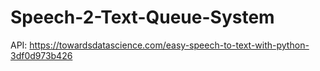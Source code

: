 # Speech-2-Text-Queue-System
API: https://towardsdatascience.com/easy-speech-to-text-with-python-3df0d973b426
